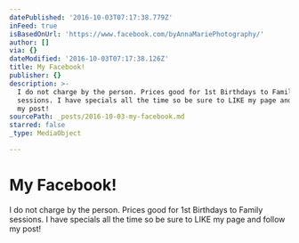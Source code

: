 ```yaml
---
datePublished: '2016-10-03T07:17:38.779Z'
inFeed: true
isBasedOnUrl: 'https://www.facebook.com/byAnnaMariePhotography/'
author: []
via: {}
dateModified: '2016-10-03T07:17:38.126Z'
title: My Facebook!
publisher: {}
description: >-
  I do not charge by the person. Prices good for 1st Birthdays to Family
  sessions. I have specials all the time so be sure to LIKE my page and follow
  my post!
sourcePath: _posts/2016-10-03-my-facebook.md
starred: false
_type: MediaObject

---
```

# My Facebook!

I do not charge by the person. Prices good for 1st Birthdays to Family sessions. I have specials all the time so be sure to LIKE my page and follow my post!